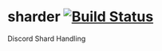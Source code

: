 # sharder [![Build Status](https://travis-ci.com/oxylbot/sharder.svg?branch=master)](https://travis-ci.com/oxylbot/sharder)
Discord Shard Handling